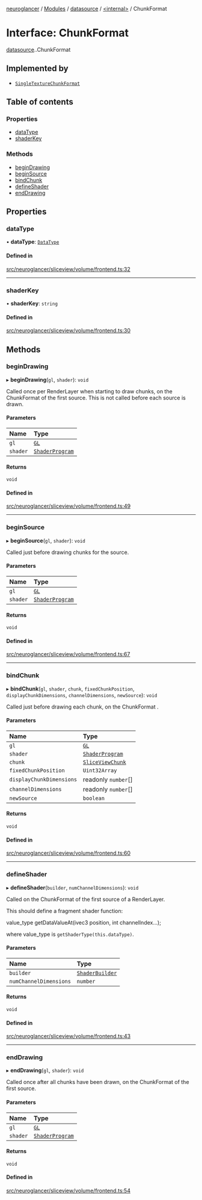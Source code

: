 [neuroglancer](../README.md) / [Modules](../modules.md) / [datasource](../modules/datasource.md) / [<internal\>](../modules/datasource._internal_.md) / ChunkFormat

# Interface: ChunkFormat

[datasource](../modules/datasource.md).[<internal>](../modules/datasource._internal_.md).ChunkFormat

## Implemented by

- [`SingleTextureChunkFormat`](../classes/sliceview_single_texture_chunk_format.SingleTextureChunkFormat.md)

## Table of contents

### Properties

- [dataType](datasource._internal_.ChunkFormat.md#datatype)
- [shaderKey](datasource._internal_.ChunkFormat.md#shaderkey)

### Methods

- [beginDrawing](datasource._internal_.ChunkFormat.md#begindrawing)
- [beginSource](datasource._internal_.ChunkFormat.md#beginsource)
- [bindChunk](datasource._internal_.ChunkFormat.md#bindchunk)
- [defineShader](datasource._internal_.ChunkFormat.md#defineshader)
- [endDrawing](datasource._internal_.ChunkFormat.md#enddrawing)

## Properties

### dataType

• **dataType**: [`DataType`](../enums/util_data_type.DataType.md)

#### Defined in

[src/neuroglancer/sliceview/volume/frontend.ts:32](https://github.com/ActiveBrainAtlas2/neuroglancer/blob/1beb5d34/src/neuroglancer/sliceview/volume/frontend.ts#L32)

___

### shaderKey

• **shaderKey**: `string`

#### Defined in

[src/neuroglancer/sliceview/volume/frontend.ts:30](https://github.com/ActiveBrainAtlas2/neuroglancer/blob/1beb5d34/src/neuroglancer/sliceview/volume/frontend.ts#L30)

## Methods

### beginDrawing

▸ **beginDrawing**(`gl`, `shader`): `void`

Called once per RenderLayer when starting to draw chunks, on the ChunkFormat of the first
source.  This is not called before each source is drawn.

#### Parameters

| Name | Type |
| :------ | :------ |
| `gl` | [`GL`](webgl_context.GL.md) |
| `shader` | [`ShaderProgram`](../classes/webgl_shader.ShaderProgram.md) |

#### Returns

`void`

#### Defined in

[src/neuroglancer/sliceview/volume/frontend.ts:49](https://github.com/ActiveBrainAtlas2/neuroglancer/blob/1beb5d34/src/neuroglancer/sliceview/volume/frontend.ts#L49)

___

### beginSource

▸ **beginSource**(`gl`, `shader`): `void`

Called just before drawing chunks for the source.

#### Parameters

| Name | Type |
| :------ | :------ |
| `gl` | [`GL`](webgl_context.GL.md) |
| `shader` | [`ShaderProgram`](../classes/webgl_shader.ShaderProgram.md) |

#### Returns

`void`

#### Defined in

[src/neuroglancer/sliceview/volume/frontend.ts:67](https://github.com/ActiveBrainAtlas2/neuroglancer/blob/1beb5d34/src/neuroglancer/sliceview/volume/frontend.ts#L67)

___

### bindChunk

▸ **bindChunk**(`gl`, `shader`, `chunk`, `fixedChunkPosition`, `displayChunkDimensions`, `channelDimensions`, `newSource`): `void`

Called just before drawing each chunk, on the ChunkFormat .

#### Parameters

| Name | Type |
| :------ | :------ |
| `gl` | [`GL`](webgl_context.GL.md) |
| `shader` | [`ShaderProgram`](../classes/webgl_shader.ShaderProgram.md) |
| `chunk` | [`SliceViewChunk`](../classes/sliceview_frontend.SliceViewChunk.md) |
| `fixedChunkPosition` | `Uint32Array` |
| `displayChunkDimensions` | readonly `number`[] |
| `channelDimensions` | readonly `number`[] |
| `newSource` | `boolean` |

#### Returns

`void`

#### Defined in

[src/neuroglancer/sliceview/volume/frontend.ts:60](https://github.com/ActiveBrainAtlas2/neuroglancer/blob/1beb5d34/src/neuroglancer/sliceview/volume/frontend.ts#L60)

___

### defineShader

▸ **defineShader**(`builder`, `numChannelDimensions`): `void`

Called on the ChunkFormat of the first source of a RenderLayer.

This should define a fragment shader function:

  value_type getDataValueAt(ivec3 position, int channelIndex...);

where value_type is `getShaderType(this.dataType)`.

#### Parameters

| Name | Type |
| :------ | :------ |
| `builder` | [`ShaderBuilder`](../classes/webgl_shader.ShaderBuilder.md) |
| `numChannelDimensions` | `number` |

#### Returns

`void`

#### Defined in

[src/neuroglancer/sliceview/volume/frontend.ts:43](https://github.com/ActiveBrainAtlas2/neuroglancer/blob/1beb5d34/src/neuroglancer/sliceview/volume/frontend.ts#L43)

___

### endDrawing

▸ **endDrawing**(`gl`, `shader`): `void`

Called once after all chunks have been drawn, on the ChunkFormat of the first source.

#### Parameters

| Name | Type |
| :------ | :------ |
| `gl` | [`GL`](webgl_context.GL.md) |
| `shader` | [`ShaderProgram`](../classes/webgl_shader.ShaderProgram.md) |

#### Returns

`void`

#### Defined in

[src/neuroglancer/sliceview/volume/frontend.ts:54](https://github.com/ActiveBrainAtlas2/neuroglancer/blob/1beb5d34/src/neuroglancer/sliceview/volume/frontend.ts#L54)
